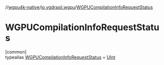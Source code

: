 //[wgpu4k-native](../../../index.md)/[io.ygdrasil.wgpu](../index.md)/[WGPUCompilationInfoRequestStatus](index.md)

# WGPUCompilationInfoRequestStatus

[common]\
typealias [WGPUCompilationInfoRequestStatus](index.md) = [UInt](https://kotlinlang.org/api/core/kotlin-stdlib/kotlin/-u-int/index.html)